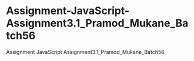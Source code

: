 # Assignment-JavaScript-Assignment3.1_Pramod_Mukane_Batch56
Assignment JavaScript Assignment3.1_Pramod_Mukane_Batch56
